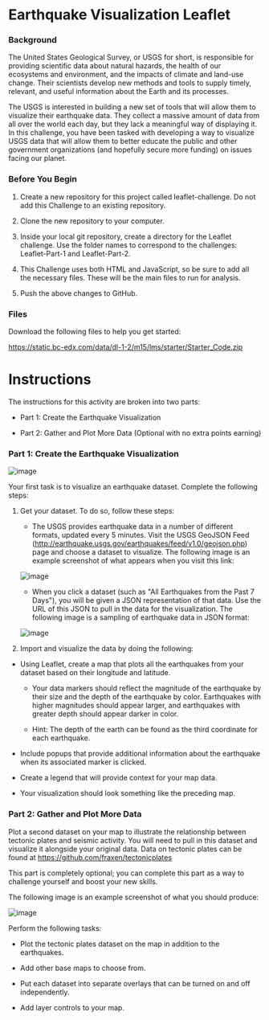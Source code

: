 # Earthquake Visualization Leaflet

### Background
The United States Geological Survey, or USGS for short, is responsible for providing scientific data about natural hazards, the health of our ecosystems and environment, and the impacts of climate and land-use change. Their scientists develop new methods and tools to supply timely, relevant, and useful information about the Earth and its processes.

The USGS is interested in building a new set of tools that will allow them to visualize their earthquake data. They collect a massive amount of data from all over the world each day, but they lack a meaningful way of displaying it. In this challenge, you have been tasked with developing a way to visualize USGS data that will allow them to better educate the public and other government organizations (and hopefully secure more funding) on issues facing our planet.

### Before You Begin
1. Create a new repository for this project called leaflet-challenge. Do not add this Challenge to an existing repository.

2. Clone the new repository to your computer.

3. Inside your local git repository, create a directory for the Leaflet challenge. Use the folder names to correspond to the challenges: Leaflet-Part-1 and Leaflet-Part-2.

4. This Challenge uses both HTML and JavaScript, so be sure to add all the necessary files. These will be the main files to run for analysis.

5. Push the above changes to GitHub.

### Files
Download the following files to help you get started:

https://static.bc-edx.com/data/dl-1-2/m15/lms/starter/Starter_Code.zip

# Instructions
The instructions for this activity are broken into two parts:

* Part 1: Create the Earthquake Visualization

* Part 2: Gather and Plot More Data (Optional with no extra points earning)

### Part 1: Create the Earthquake Visualization

![image](https://user-images.githubusercontent.com/119692456/235337652-5950a06d-34f9-4ad7-be5c-3884f60ec597.png)

Your first task is to visualize an earthquake dataset. Complete the following steps:

1. Get your dataset. To do so, follow these steps:

    * The USGS provides earthquake data in a number of different formats, updated every 5 minutes. Visit the USGS GeoJSON Feed (http://earthquake.usgs.gov/earthquakes/feed/v1.0/geojson.php) page and choose a dataset to visualize. The following image is an example screenshot of what appears when you visit this link:
    
    ![image](https://user-images.githubusercontent.com/119692456/235337694-a411fd5c-ea0e-42c5-8009-597e772ce917.png)

    * When you click a dataset (such as "All Earthquakes from the Past 7 Days"), you will be given a JSON representation of that data. Use the URL of this JSON to pull in the data for the visualization. The following image is a sampling of earthquake data in JSON format:

    ![image](https://user-images.githubusercontent.com/119692456/235337706-6efdc79f-cbc0-4615-bf5a-3fefab325f8d.png)
    
2. Import and visualize the data by doing the following:

* Using Leaflet, create a map that plots all the earthquakes from your dataset based on their longitude and latitude.

    * Your data markers should reflect the magnitude of the earthquake by their size and the depth of the earthquake by color. Earthquakes with higher magnitudes should appear larger, and earthquakes with greater depth should appear darker in color.

    * Hint: The depth of the earth can be found as the third coordinate for each earthquake.

* Include popups that provide additional information about the earthquake when its associated marker is clicked.

* Create a legend that will provide context for your map data.

* Your visualization should look something like the preceding map.

### Part 2: Gather and Plot More Data
Plot a second dataset on your map to illustrate the relationship between tectonic plates and seismic activity. You will need to pull in this dataset and visualize it alongside your original data. Data on tectonic plates can be found at https://github.com/fraxen/tectonicplates

This part is completely optional; you can complete this part as a way to challenge yourself and boost your new skills.

The following image is an example screenshot of what you should produce:

![image](https://user-images.githubusercontent.com/119692456/235337793-70f12701-43b2-4d27-aa7e-3a572c403746.png)

Perform the following tasks:

* Plot the tectonic plates dataset on the map in addition to the earthquakes.

* Add other base maps to choose from.

* Put each dataset into separate overlays that can be turned on and off independently.

* Add layer controls to your map.
